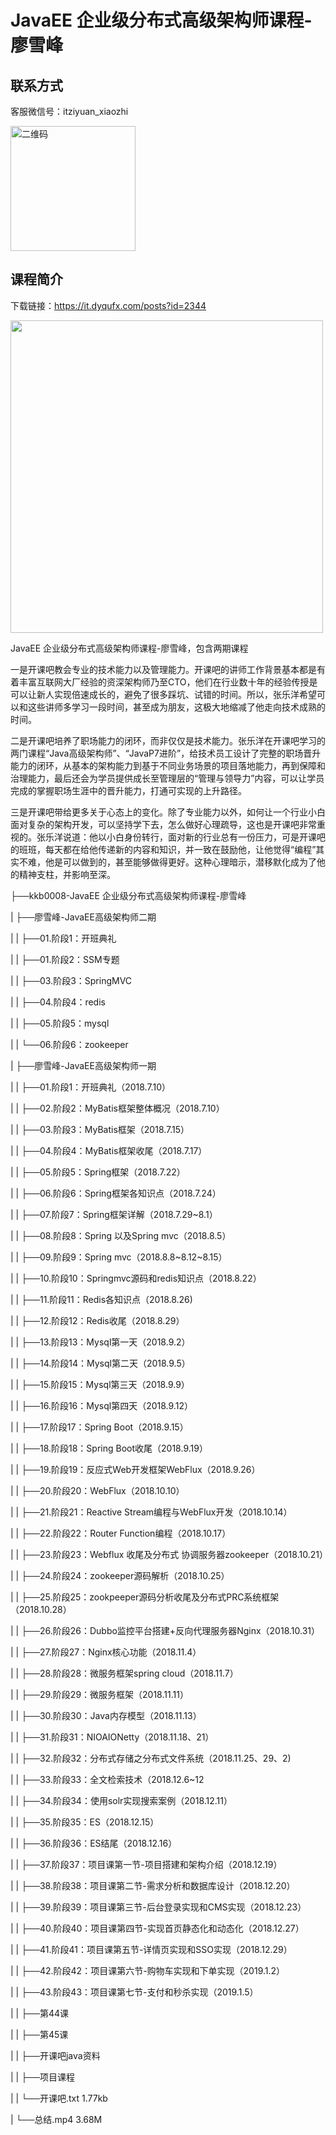 # JavaEE 企业级分布式高级架构师课程-廖雪峰

## 联系方式

客服微信号：itziyuan_xiaozhi

<img src="https://ziyuanyun.oss-cn-guangzhou.aliyuncs.com/common/20240614073449/666b82192834a.jpg" width="200" height="200" alt="二维码">

## 课程简介

下载链接：https://it.dyqufx.com/posts?id=2344

<img src="https://ziyuanyun.oss-cn-guangzhou.aliyuncs.com/yun/20240515183839/664490afee541.jpg" width="500" alt="">

  JavaEE 企业级分布式高级架构师课程-廖雪峰，包含两期课程

 一是开课吧教会专业的技术能力以及管理能力。开课吧的讲师工作背景基本都是有着丰富互联网大厂经验的资深架构师乃至CTO，他们在行业数十年的经验传授是可以让新人实现倍速成长的，避免了很多踩坑、试错的时间。所以，张乐洋希望可以和这些讲师多学习一段时间，甚至成为朋友，这极大地缩减了他走向技术成熟的时间。

 二是开课吧培养了职场能力的闭环，而非仅仅是技术能力。张乐洋在开课吧学习的两门课程“Java高级架构师”、“JavaP7进阶”，给技术员工设计了完整的职场晋升能力的闭环，从基本的架构能力到基于不同业务场景的项目落地能力，再到保障和治理能力，最后还会为学员提供成长至管理层的“管理与领导力”内容，可以让学员完成的掌握职场生涯中的晋升能力，打通可实现的上升路径。

 三是开课吧带给更多关于心态上的变化。除了专业能力以外，如何让一个行业小白面对复杂的架构开发，可以坚持学下去，怎么做好心理疏导，这也是开课吧非常重视的。张乐洋说道：他以小白身份转行，面对新的行业总有一份压力，可是开课吧的班班，每天都在给他传递新的内容和知识，并一致在鼓励他，让他觉得“编程”其实不难，他是可以做到的，甚至能够做得更好。这种心理暗示，潜移默化成为了他的精神支柱，并影响至深。

 ├──kkb0008-JavaEE 企业级分布式高级架构师课程-廖雪峰

 | ├──廖雪峰-JavaEE高级架构师二期

 | | ├──01.阶段1：开班典礼

 | | ├──01.阶段2：SSM专题

 | | ├──03.阶段3：SpringMVC

 | | ├──04.阶段4：redis

 | | ├──05.阶段5：mysql

 | | └──06.阶段6：zookeeper

 | ├──廖雪峰-JavaEE高级架构师一期

 | | ├──01.阶段1：开班典礼（2018.7.10）

 | | ├──02.阶段2：MyBatis框架整体概况（2018.7.10）

 | | ├──03.阶段3：MyBatis框架（2018.7.15）

 | | ├──04.阶段4：MyBatis框架收尾（2018.7.17）

 | | ├──05.阶段5：Spring框架（2018.7.22）

 | | ├──06.阶段6：Spring框架各知识点（2018.7.24）

 | | ├──07.阶段7：Spring框架详解（2018.7.29~8.1）

 | | ├──08.阶段8：Spring 以及Spring mvc（2018.8.5）

 | | ├──09.阶段9：Spring mvc（2018.8.8~8.12~8.15）

 | | ├──10.阶段10：Springmvc源码和redis知识点（2018.8.22）

 | | ├──11.阶段11：Redis各知识点（2018.8.26)

 | | ├──12.阶段12：Redis收尾（2018.8.29）

 | | ├──13.阶段13：Mysql第一天（2018.9.2）

 | | ├──14.阶段14：Mysql第二天（2018.9.5）

 | | ├──15.阶段15：Mysql第三天（2018.9.9）

 | | ├──16.阶段16：Mysql第四天（2018.9.12）

 | | ├──17.阶段17：Spring Boot（2018.9.15）

 | | ├──18.阶段18：Spring Boot收尾（2018.9.19）

 | | ├──19.阶段19：反应式Web开发框架WebFlux（2018.9.26）

 | | ├──20.阶段20：WebFlux（2018.10.10）

 | | ├──21.阶段21：Reactive Stream编程与WebFlux开发（2018.10.14）

 | | ├──22.阶段22：Router Function编程（2018.10.17）

 | | ├──23.阶段23：Webflux 收尾及分布式 协调服务器zookeeper（2018.10.21）

 | | ├──24.阶段24：zookeeper源码解析（2018.10.25）

 | | ├──25.阶段25：zookpeeper源码分析收尾及分布式PRC系统框架（2018.10.28）

 | | ├──26.阶段26：Dubbo监控平台搭建+反向代理服务器Nginx（2018.10.31）

 | | ├──27.阶段27：Nginx核心功能（2018.11.4）

 | | ├──28.阶段28：微服务框架spring cloud（2018.11.7）

 | | ├──29.阶段29：微服务框架（2018.11.11）

 | | ├──30.阶段30：Java内存模型（2018.11.13）

 | | ├──31.阶段31：NIOAIONetty（2018.11.18、21）

 | | ├──32.阶段32：分布式存储之分布式文件系统（2018.11.25、29、2)

 | | ├──33.阶段33：全文检索技术（2018.12.6~12

 | | ├──34.阶段34：使用solr实现搜索案例（2018.12.11）

 | | ├──35.阶段35：ES（2018.12.15）

 | | ├──36.阶段36：ES结尾（2018.12.16）

 | | ├──37.阶段37：项目课第一节-项目搭建和架构介绍（2018.12.19）

 | | ├──38.阶段38：项目课第二节-需求分析和数据库设计（2018.12.20）

 | | ├──39.阶段39：项目课第三节-后台登录实现和CMS实现（2018.12.23）

 | | ├──40.阶段40：项目课第四节-实现首页静态化和动态化（2018.12.27）

 | | ├──41.阶段41：项目课第五节-详情页实现和SSO实现（2018.12.29）

 | | ├──42.阶段42：项目课第六节-购物车实现和下单实现（2019.1.2）

 | | ├──43.阶段43：项目课第七节-支付和秒杀实现（2019.1.5）

 | | ├──第44课

 | | ├──第45课

 | | ├──开课吧java资料

 | | ├──项目课程

 | | └──开课吧.txt 1.77kb

 | └──总结.mp4 3.68M

  